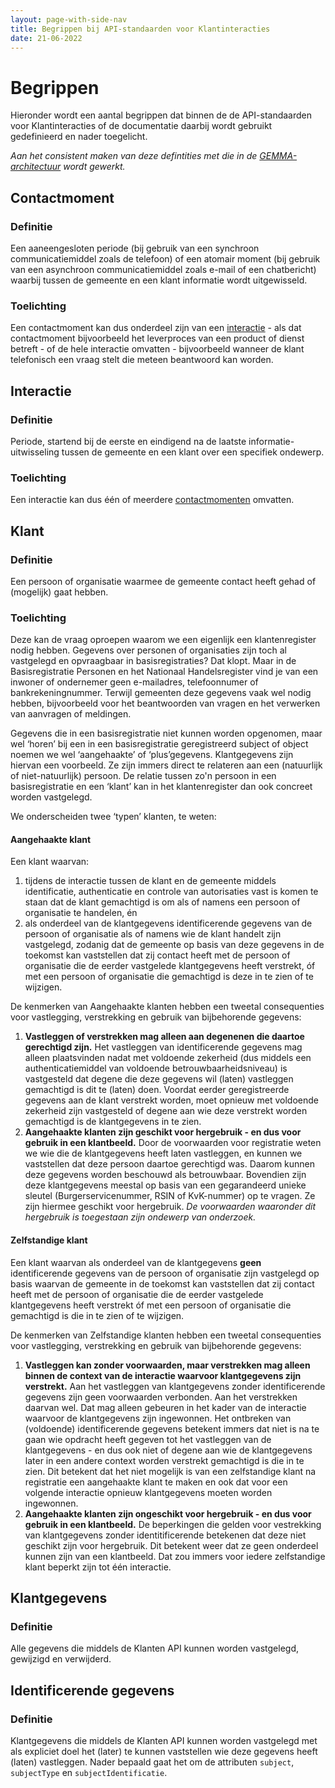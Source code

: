 ```yaml
---
layout: page-with-side-nav
title: Begrippen bij API-standaarden voor Klantinteracties
date: 21-06-2022
---
```


# Begrippen

Hieronder wordt een aantal begrippen dat binnen de de API-standaarden voor Klantinteracties of de documentatie daarbij wordt gebruikt gedefinieerd en nader toegelicht.

_Aan het consistent maken van deze defintities met die in de [GEMMA-architectuur](https://gemmaonline.nl) wordt gewerkt._

## Contactmoment

### Definitie

Een aaneengesloten periode (bij gebruik van een synchroon communicatiemiddel zoals de telefoon) of een atomair moment (bij gebruik van een asynchroon communicatiemiddel zoals e-mail of een chatbericht) waarbij tussen de gemeente en een klant informatie wordt uitgewisseld.

### Toelichting

Een contactmoment kan dus onderdeel zijn van een [interactie](#interactie) - als dat contactmoment bijvoorbeeld het leverproces van een product of dienst betreft - of de hele interactie omvatten - bijvoorbeeld wanneer de klant telefonisch een vraag stelt die meteen beantwoord kan worden.

## Interactie

### Definitie

Periode, startend bij de eerste en eindigend na de laatste informatie-uitwisseling tussen de gemeente en een klant over een specifiek ondewerp.

### Toelichting

Een interactie kan dus één of meerdere [contactmomenten](#contactmoment) omvatten.

## Klant

### Definitie

Een persoon of organisatie waarmee de gemeente contact heeft gehad of (mogelijk) gaat hebben.

### Toelichting

Deze kan de vraag oproepen waarom we een eigenlijk een klantenregister nodig hebben. Gegevens over personen of organisaties zijn toch al vastgelegd en opvraagbaar in basisregistraties? Dat klopt. Maar in de Basisregistratie Personen en het Nationaal Handelsregister vind je van een inwoner of ondernemer geen e-mailadres, telefoonnumer of bankrekeningnummer. Terwijl gemeenten deze gegevens vaak wel nodig hebben, bijvoorbeeld voor het beantwoorden van vragen en het verwerken van aanvragen of meldingen.

Gegevens die in een basisregistratie niet kunnen worden opgenomen, maar wel ‘horen’ bij een in een basisregistratie geregistreerd subject of object noemen we wel  ‘aangehaakte’ of ‘plus’gegevens. Klantgegevens zijn hiervan een voorbeeld. Ze zijn immers direct te relateren aan een (natuurlijk of niet-natuurlijk) persoon. De relatie tussen zo'n persoon in een basisregistratie en een ‘klant’ kan in het klantenregister dan ook concreet worden vastgelegd.

We onderscheiden twee ‘typen’ klanten, te weten:

#### Aangehaakte klant

Een klant waarvan:

1. tijdens de interactie tussen de klant en de gemeente middels identificatie, authenticatie en controle van autorisaties vast is komen te staan dat de klant gemachtigd is om als of namens een persoon of organisatie te handelen, én
2. als onderdeel van de klantgegevens identificerende gegevens van de persoon of organisatie als of namens wie de klant handelt zijn vastgelegd, zodanig dat de gemeente op basis van deze gegevens in de toekomst kan vaststellen dat zij contact heeft met de persoon of organisatie die de eerder vastgelede klantgegevens heeft verstrekt, óf met een persoon of organisatie die gemachtigd is deze in te zien of te wijzigen.

De kenmerken van Aangehaakte klanten hebben een tweetal consequenties voor vastlegging, verstrekking en gebruik van bijbehorende gegevens:

1. __Vastleggen of verstrekken mag alleen aan degenenen die daartoe gerechtigd zijn.__ Het vastleggen van identificerende gegevens mag alleen plaatsvinden nadat met voldoende zekerheid (dus middels een authenticatiemiddel van voldoende betrouwbaarheidsniveau) is vastgesteld dat degene die deze gegevens wil (laten) vastleggen gemachtigd is dit te (laten) doen. Voordat eerder geregistreerde gegevens aan de klant verstrekt worden, moet opnieuw met voldoende zekerheid zijn vastgesteld of degene aan wie deze verstrekt worden gemachtigd is de klantgegevens in te zien.
2. __Aangehaakte klanten zijn geschikt voor hergebruik - en dus voor gebruik in een klantbeeld.__ Door de voorwaarden voor registratie weten we wie die de klantgegevens heeft laten vastleggen, en kunnen we vaststellen dat deze persoon daartoe gerechtigd was. Daarom kunnen deze gegevens worden beschouwd als betrouwbaar. Bovendien zijn deze klantgegevens meestal op basis van een gegarandeerd unieke sleutel (Burgerservicenummer, RSIN of KvK-nummer) op te vragen. Ze zijn hiermee geschikt voor hergebruik. _De voorwaarden waaronder dit hergebruik is toegestaan zijn ondewerp van onderzoek._

#### Zelfstandige klant

Een klant waarvan als onderdeel van de klantgegevens __geen__ identificerende gegevens van de persoon of organisatie zijn vastgelegd op basis waarvan de gemeente in de toekomst kan vaststellen dat zij contact heeft met de persoon of organisatie die de eerder vastgelede klantgegevens heeft verstrekt óf met een persoon of organisatie die gemachtigd is die in te zien of te wijzigen.

De kenmerken van Zelfstandige klanten hebben een tweetal consequenties voor vastlegging, verstrekking en gebruik van bijbehorende gegevens:

1. __Vastleggen kan zonder voorwaarden, maar verstrekken mag alleen binnen de context van de interactie waarvoor klantgegevens zijn verstrekt.__ Aan het vastleggen van klantgegevens zonder identificerende gegevens zijn geen voorwaarden verbonden. Aan het verstrekken daarvan wel. Dat mag alleen gebeuren in het kader van de interactie waarvoor de klantgegevens zijn ingewonnen. Het ontbreken van (voldoende) identificerende gegevens betekent immers dat niet is na te gaan wie opdracht heeft gegeven tot het vastleggen van de klantgegevens - en dus ook niet of degene aan wie de klantgegevens later in een andere context worden verstrekt gemachtigd is die in te zien. Dit betekent dat het niet mogelijk is van een zelfstandige klant na registratie een aangehaakte klant te maken en ook dat voor een volgende interactie opnieuw klantgegevens moeten worden ingewonnen.
2. __Aangehaakte klanten zijn ongeschikt voor hergebruik - en dus voor gebruik in een klantbeeld.__ De beperkingen die gelden voor vestrekking van klantgegevens zonder identitificerende betekenen dat deze niet geschikt zijn voor hergebruik. Dit betekent weer dat ze geen onderdeel kunnen zijn van een klantbeeld. Dat zou immers voor iedere zelfstandige klant beperkt zijn tot één interactie.

## Klantgegevens

### Definitie

Alle gegevens die middels de Klanten API kunnen worden vastgelegd, gewijzigd en verwijderd.

## Identificerende gegevens

### Definitie

Klantgegevens die middels de Klanten API kunnen worden vastgelegd met als expliciet doel het (later) te kunnen vaststellen wie deze gegevens heeft (laten) vastleggen. Nader bepaald gaat het om de attributen `subject`, `subjectType` en `subjectIdentificatie`.
